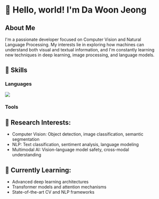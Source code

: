 
# 👋 Hello, world! I'm Da Woon Jeong
## About Me
I'm a passionate developer focused on Computer Vision and Natural Language Processing. 
My interests lie in exploring how machines can understand both visual and textual information, 
and I'm constantly learning new techniques in deep learning, image processing, and language models.

## 👻 **Skills**
### Languages
<img src="https://img.shields.io/badge/Python-3776AB?style=flat-square&logo=Python&logoColor=white"/>

### Tools


## 🔬 **Research Interests:**
- Computer Vision: Object detection, image classification, semantic segmentation
- NLP: Text classification, sentiment analysis, language modeling
- Multimodal AI: Vision-language model safety, cross-modal understanding

## 📖 **Currently Learning:**
- Advanced deep learning architectures
- Transformer models and attention mechanisms
- State-of-the-art CV and NLP frameworks